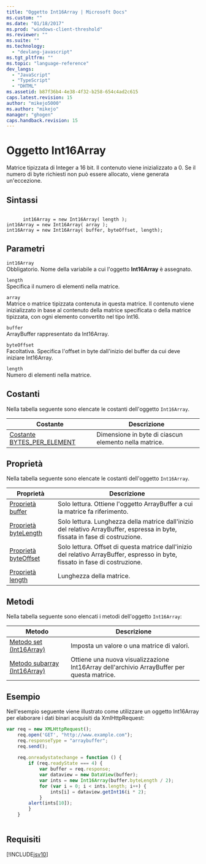 ```yaml
---
title: "Oggetto Int16Array | Microsoft Docs"
ms.custom: ""
ms.date: "01/18/2017"
ms.prod: "windows-client-threshold"
ms.reviewer: ""
ms.suite: ""
ms.technology: 
  - "devlang-javascript"
ms.tgt_pltfrm: ""
ms.topic: "language-reference"
dev_langs: 
  - "JavaScript"
  - "TypeScript"
  - "DHTML"
ms.assetid: b87f36b4-4e38-4f32-b258-654c4ad2c615
caps.latest.revision: 15
author: "mikejo5000"
ms.author: "mikejo"
manager: "ghogen"
caps.handback.revision: 15
---
```

# Oggetto Int16Array
Matrice tipizzata di Integer a 16 bit.  Il contenuto viene inizializzato a 0.  Se il numero di byte richiesti non può essere allocato, viene generata un'eccezione.  
  
## Sintassi  
  
```  
  
      int16Array = new Int16Array( length );  
int16Array = new Int16Array( array );  
int16Array = new Int16Array( buffer, byteOffset, length);  
```  
  
## Parametri  
 `int16Array`  
 Obbligatorio.  Nome della variabile a cui l'oggetto **Int16Array** è assegnato.  
  
 `length`  
 Specifica il numero di elementi nella matrice.  
  
 `array`  
 Matrice o matrice tipizzata contenuta in questa matrice.  Il contenuto viene inizializzato in base al contenuto della matrice specificata o della matrice tipizzata, con ogni elemento convertito nel tipo Int16.  
  
 `buffer`  
 ArrayBuffer rappresentato da Int16Array.  
  
 `byteOffset`  
 Facoltativa.  Specifica l'offset in byte dall'inizio del buffer da cui deve iniziare Int16Array.  
  
 `length`  
 Numero di elementi nella matrice.  
  
## Costanti  
 Nella tabella seguente sono elencate le costanti dell'oggetto `Int16Array`.  
  
|Costante|Descrizione|  
|--------------|-----------------|  
|[Costante BYTES\_PER\_ELEMENT](../../javascript/reference/bytes-per-element-constant-int16array.md)|Dimensione in byte di ciascun elemento nella matrice.|  
  
## Proprietà  
 Nella tabella seguente sono elencate le costanti dell'oggetto `Int16Array`.  
  
|Proprietà|Descrizione|  
|---------------|-----------------|  
|[Proprietà buffer](../../javascript/reference/buffer-property-int16array.md)|Solo lettura.  Ottiene l'oggetto ArrayBuffer a cui la matrice fa riferimento.|  
|[Proprietà byteLength](../../javascript/reference/byteoffset-property-int16array.md)|Solo lettura.  Lunghezza della matrice dall'inizio del relativo ArrayBuffer, espressa in byte, fissata in fase di costruzione.|  
|[Proprietà byteOffset](../../javascript/reference/byteoffset-property-int16array.md)|Solo lettura.  Offset di questa matrice dall'inizio del relativo ArrayBuffer, espresso in byte, fissato in fase di costruzione.|  
|[Proprietà length](../../javascript/reference/length-property-int16array.md)|Lunghezza della matrice.|  
  
## Metodi  
 Nella tabella seguente sono elencati i metodi dell'oggetto `Int16Array`:  
  
|Metodo|Descrizione|  
|------------|-----------------|  
|[Metodo set \(Int16Array\)](../../javascript/reference/set-method-int16array.md)|Imposta un valore o una matrice di valori.|  
|[Metodo subarray \(Int16Array\)](../../javascript/reference/subarray-method-int16array.md)|Ottiene una nuova visualizzazione Int16Array dell'archivio ArrayBuffer per questa matrice.|  
  
## Esempio  
 Nell'esempio seguente viene illustrato come utilizzare un oggetto Int16Array per elaborare i dati binari acquisiti da XmlHttpRequest:  
  
```javascript  
var req = new XMLHttpRequest();  
    req.open('GET', "http://www.example.com");  
    req.responseType = "arraybuffer";  
    req.send();  
  
    req.onreadystatechange = function () {  
        if (req.readyState === 4) {  
            var buffer = req.response;  
            var dataview = new DataView(buffer);  
            var ints = new Int16Array(buffer.byteLength / 2);  
            for (var i = 0; i < ints.length; i++) {  
                ints[i] = dataview.getInt16(i * 2);  
            }  
        alert(ints[10]);  
        }  
    }  
  
```  
  
## Requisiti  
 [!INCLUDE[jsv10](../../javascript/reference/includes/jsv10-md.md)]